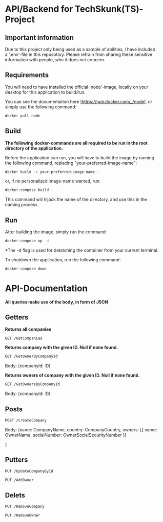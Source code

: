 # API/Backend for TechSkunk(TS)-Project

## Important information

Due to this project only being used as a sample of abilities, I have included a '.env'-file in this reposotory. Please refrain from sharing these sensitive information with people, who it does not concern.

## Requirements

You will need to have installed the official 'node'-image, locally on your desktop for this application to build/run.

You can see the documentation here [https://hub.docker.com/_/node], or simply use the following command:

```bash
docker pull node
```

## Build

**The following docker-commands are all required to be run in the root directory of the application.**

Before the application can run, you will have to build the image by running the following command, replacing "your-preferred-image-name":

```bash
docker build -t your-preferred-image-name .
```

or, if no personalized image-name wanted, run:

```bash
docker-compose build .
```

This command will hijack the name of the directory, and use this in the naming process.

## Run

After building the image, simply run the command:

```bash
docker-compose up -d
```

\*The -d flag is used for detatching the container from your current terminal.

To shutdown the application, run the following command:

```bash
docker-compose down
```

# API-Documentation

**All queries make use of the body, in form of JSON**

## Getters

**Returns all companies**

```bash
GET /GetCompanies
```

**Returns company with the given ID. Null if none found.**

```bash
GET /GetOwnerByCompanyId
```

Body: {companyId: ID}

**Returns owners of company with the given ID. Null if none found.**

```bash
GET /GetOwnersByCompanyId
```

Body: {companyId: ID}

## Posts

```bash
POST /CreateCompany
```

Body: {name: CompanyName,
country: CompanyCountry,
owners: [{
name: OwnerName,
socialNumber: OwnerSocialSecurityNumber
}]

}

## Putters

```bash
PUT /UpdateCompanyById
```

```bash
PUT /AddOwner
```

## Delets

```bash
PUT /RemoveCompany
```

```bash
PUT /RemoveOwner
```
